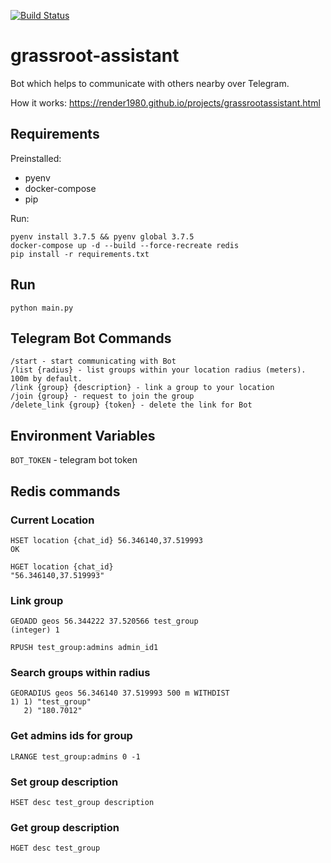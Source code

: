 [![Build Status](https://travis-ci.org/render1980/grassroot-assistant.svg?branch=main)](https://travis-ci.org/render1980/grassroot-assistant)

# grassroot-assistant

Bot which helps to communicate with others nearby over Telegram.

How it works: https://render1980.github.io/projects/grassrootassistant.html

## Requirements

Preinstalled:
* pyenv
* docker-compose
* pip

Run:

```
pyenv install 3.7.5 && pyenv global 3.7.5
docker-compose up -d --build --force-recreate redis
pip install -r requirements.txt
```

## Run

```
python main.py
```

## Telegram Bot Commands

```
/start - start communicating with Bot
/list {radius} - list groups within your location radius (meters). 100m by default.
/link {group} {description} - link a group to your location
/join {group} - request to join the group
/delete_link {group} {token} - delete the link for Bot
```

## Environment Variables

`BOT_TOKEN` - telegram bot token

## Redis commands

### Current Location

```
HSET location {chat_id} 56.346140,37.519993
OK

HGET location {chat_id}
"56.346140,37.519993"
```

### Link group

```
GEOADD geos 56.344222 37.520566 test_group
(integer) 1

RPUSH test_group:admins admin_id1
```

### Search groups within radius

```
GEORADIUS geos 56.346140 37.519993 500 m WITHDIST
1) 1) "test_group"
   2) "180.7012"
```

### Get admins ids for group

```
LRANGE test_group:admins 0 -1
```

### Set group description

```
HSET desc test_group description
```

### Get group description

```
HGET desc test_group
```
